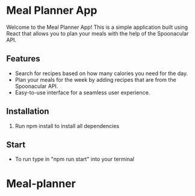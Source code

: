 # Meal Planner App

Welcome to the Meal Planner App! This is a simple application built using React that allows you to plan your meals with the help of the Spoonacular API.

## Features

- Search for recipes based on how many calories you need for the day.
- Plan your meals for the week by adding recipes that are from the Spoonacular API.
- Easy-to-use interface for a seamless user experience.

## Installation

1. Run npm install to install all dependencies

## Start

- To run type in "npm run start" into your terminal
# Meal-planner
